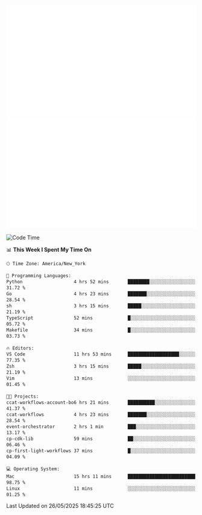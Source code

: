 <a href="https://github.com/jstrieb/github-stats">
 
![](https://github.com/evanhuang117/github-stats/blob/master/generated/overview.svg)
![](https://github.com/evanhuang117/github-stats/blob/master/generated/languages.svg)

</a>

<!--START_SECTION:waka-->
![Code Time](http://img.shields.io/badge/Code%20Time-886%20hrs-blue)

📊 **This Week I Spent My Time On** 

```text
🕑︎ Time Zone: America/New_York

💬 Programming Languages: 
Python                   4 hrs 52 mins       ████████░░░░░░░░░░░░░░░░░   31.72 % 
Go                       4 hrs 23 mins       ███████░░░░░░░░░░░░░░░░░░   28.54 % 
sh                       3 hrs 15 mins       █████░░░░░░░░░░░░░░░░░░░░   21.19 % 
TypeScript               52 mins             █░░░░░░░░░░░░░░░░░░░░░░░░   05.72 % 
Makefile                 34 mins             █░░░░░░░░░░░░░░░░░░░░░░░░   03.73 % 

🔥 Editors: 
VS Code                  11 hrs 53 mins      ███████████████████░░░░░░   77.35 % 
Zsh                      3 hrs 15 mins       █████░░░░░░░░░░░░░░░░░░░░   21.19 % 
Vim                      13 mins             ░░░░░░░░░░░░░░░░░░░░░░░░░   01.45 % 

🐱‍💻 Projects: 
ccat-workflows-account-bo6 hrs 21 mins       ██████████░░░░░░░░░░░░░░░   41.37 % 
ccat-workflows           4 hrs 23 mins       ███████░░░░░░░░░░░░░░░░░░   28.54 % 
event-orchestrator       2 hrs 1 min         ███░░░░░░░░░░░░░░░░░░░░░░   13.17 % 
cp-cdk-lib               59 mins             ██░░░░░░░░░░░░░░░░░░░░░░░   06.46 % 
cp-first-light-workflows 37 mins             █░░░░░░░░░░░░░░░░░░░░░░░░   04.09 % 

💻 Operating System: 
Mac                      15 hrs 11 mins      █████████████████████████   98.75 % 
Linux                    11 mins             ░░░░░░░░░░░░░░░░░░░░░░░░░   01.25 % 
```


 Last Updated on 26/05/2025 18:45:25 UTC
<!--END_SECTION:waka-->

